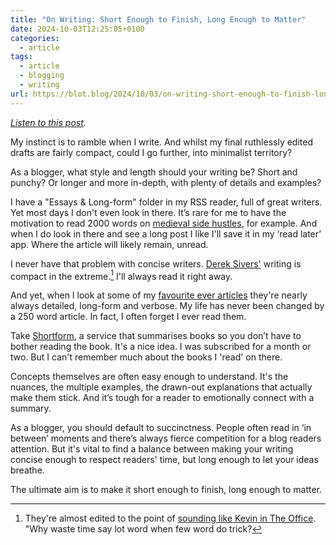```yaml
---
title: "On Writing: Short Enough to Finish, Long Enough to Matter"
date: 2024-10-03T12:25:05+0100
categories:
  - article
tags:
  - article
  - blogging
  - writing
url: https://blot.blog/2024/10/03/on-writing-short-enough-to-finish-long-enough-to-matter/
---
```


*[Listen to this post](https://blot.blog/audio/2024-10-03-on-writing-short-enough-to-finish-long-enough-to-matter.m4a).*

My instinct is to ramble when I write. And whilst my final ruthlessly edited drafts are fairly compact, could I go further, into minimalist territory?

As a blogger, what style and length should your writing be? Short and punchy? Or longer and more in-depth, with plenty of details and examples?

I have a "Essays & Long-form" folder in my RSS reader, full of great writers. Yet most days I don't even look in there. It’s rare for me to have the motivation to read 2000 words on [medieval side hustles](https://going-medieval.com/2024/09/27/on-side-hustles/), for example. And when I do look in there and see a long post I like I'll save it in my ‘read later’ app. Where the article will likely remain, unread.

I never have that problem with concise writers. [Derek Sivers'](https://sive.rs/7) writing is compact in the extreme.[^1] I'll always read it right away.

And yet, when I look at some of my [favourite ever articles](https://learnt.me/Me/Favourites/Favourite+Articles) they're nearly always detailed, long-form and verbose. My life has never been changed by a 250 word article. In fact, I often forget I ever read them.

Take [Shortform](https://www.shortform.com/), a service that summarises books so you don’t have to bother reading the book. It's a nice idea. I was subscribed for a month or two. But I can't remember much about the books I 'read' on there.

Concepts themselves are often easy enough to understand. It's the nuances, the multiple examples, the drawn-out explanations that actually make them stick. And it’s tough for a reader to emotionally connect with a summary.

As a blogger, you should default to succinctness. People often read in ‘in between’ moments and there’s always fierce competition for a blog readers attention. But it's vital to find a balance between making your writing concise enough to respect readers' time, but long enough to let your ideas breathe.

The ultimate aim is to make it short enough to finish, long enough to matter.

[^1]: They're almost edited to the point of [sounding like Kevin in The Office](https://youtu.be/_K-L9uhsBLM?si=JApsa0QBb-pn0Ec4&t=59). "Why waste time say lot word when few word do trick?